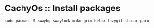 # CachyOs :: Install packages

```
sudo pacman -S swaybg swaylock mako grim helix lazygit thunar paru
```
